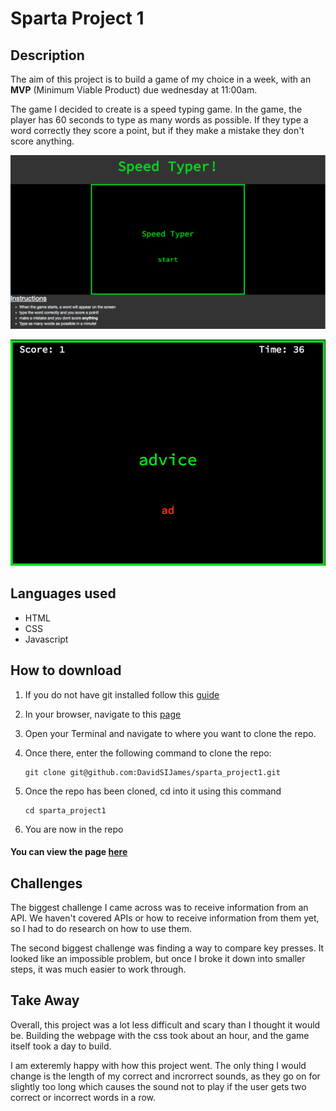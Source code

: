 # Sparta Project 1
## Description
The aim of this project is to build a game of my choice in a week, with an __MVP__ (Minimum Viable Product) due wednesday at 11:00am.

The game I decided to create is a speed typing game. In the game, the player has 60 seconds to type as many words as possible. If they type a word correctly they score a point, but if they make a mistake they don't score anything.

![Alt Image Text](start_screen.png "Webpage screenshot")

![Alt Image Text](mid_game.png "mid-game screenshot")
## Languages used

- HTML
- CSS
- Javascript

## How to download
1. If you do not have git installed follow this [guide](https://gist.github.com/derhuerst/1b15ff4652a867391f03)
2. In your browser, navigate to this [page](https://github.com/DavidSIJames/sparta_project1)
3. Open your Terminal and navigate to where you want to clone the repo.
4. Once there, enter the following command to clone the repo:

	```terminal
	git clone git@github.com:DavidSIJames/sparta_project1.git
	```
5. Once the repo has been cloned, cd into it using this command

	```terminal
	cd sparta_project1
	```
6. You are now in the repo

#### You can view the page [here](https://davidsijames.github.io/Sparta_project1/)
## Challenges
The biggest challenge I came across was to receive information from an API. We haven't covered APIs or how to receive information from them yet, so I had to do research on how to use them. 

The second biggest challenge was finding a way to compare key presses. It looked like an impossible problem, but once I broke it down into smaller steps, it was much easier to work through.  
## Take Away
Overall, this project was a lot less difficult and scary than I thought it would be. Building the webpage with the css took about an hour, and the game itself took a day to build.

I am exteremly happy with how this project went. The only thing I would change is the length of my correct and incrorrect sounds, as they go on for slightly too long which causes the sound not to play if the user gets two correct or incorrect words in a row.


